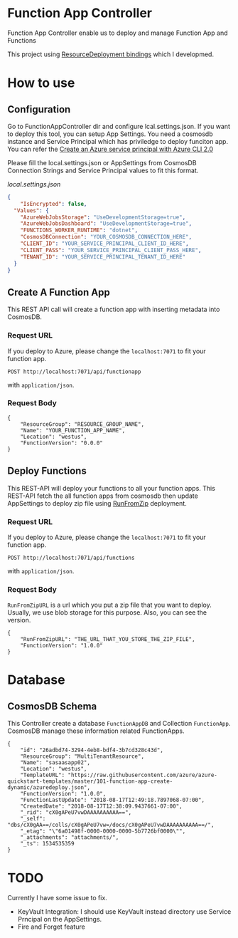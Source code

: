 # Function App Controller

Function App Controller enable us to deploy and manage Function App and Functions

This project using [ResourceDeployment bindings](WebJobs.Extensions.ResourceDeployment) which I developmed. 

# How to use 

## Configuration 

Go to FunctionAppController dir and configure lcal.settings.json. If you want to deploy this tool, you can setup App Settings. 
You need a cosmosdb instance and Service Principal which has priviledge to deploy funciton app. You can refer the [Create an Azure service principal with Azure CLI 2.0](https://docs.microsoft.com/en-us/cli/azure/create-an-azure-service-principal-azure-cli?view=azure-cli-latest)

Please fill the local.settings.json or AppSettings from CosmosDB Connection Strings and Service Principal values to fit this format. 

_local.settings.json_

```json
{
    "IsEncrypted": false,
  "Values": {
    "AzureWebJobsStorage": "UseDevelopmentStorage=true",
    "AzureWebJobsDashboard": "UseDevelopmentStorage=true",
    "FUNCTIONS_WORKER_RUNTIME": "dotnet",
    "CosmosDBConnection": "YOUR_COSMOSDB_CONNECTION_HERE",
    "CLIENT_ID": "YOUR_SERVICE_PRINCIPAL_CLIENT_ID_HERE",
    "CLIENT_PASS": "YOUR_SERVICE_PRINCIPAL_CLIENT_PASS_HERE",
    "TENANT_ID": "YOUR_SERVICE_PRINCIPAL_TENANT_ID_HERE"
  }
}
```

## Create A Function App 

This REST API call will create a function app with inserting metadata into CosmosDB. 


### Request URL

If you deploy to Azure, please change the `localhost:7071` to fit your function app.

```
POST http://localhost:7071/api/functionapp
```

with `application/json`.

### Request Body

```
{
	"ResourceGroup": "RESOURCE_GROUP_NAME",
	"Name": "YOUR_FUNCTION_APP_NAME",
	"Location": "westus",
	"FunctionVersion": "0.0.0"
}
```

## Deploy Functions 

This REST-API will deploy your functions to all your function apps. This REST-API fetch the all function apps from cosmosdb then update AppSettings to deploy zip file using [RunFromZip](https://github.com/Azure/app-service-announcements/issues/84) deployment.

### Request URL

If you deploy to Azure, please change the `localhost:7071` to fit your function app.

```
POST http://localhost:7071/api/functions
```

with `application/json`.

### Request Body

`RunFromZipURL` is a url which you put a zip file that you want to deploy. Usually, we use blob storage for this purpose.
Also, you can see the version. 

```
{
	"RunFromZipURL": "THE_URL_THAT_YOU_STORE_THE_ZIP_FILE",
	"FunctionVersion": "1.0.0"
}
```

# Database 

## CosmosDB Schema

This Controller create a database `FunctionAppDB` and Collection `FunctionApp`. CosmosDB manage these information related FunctionApps.

```
{
    "id": "26adbd74-3294-4eb8-bdf4-3b7cd328c43d",
    "ResourceGroup": "MultiTenantResource",
    "Name": "sasaasapp02",
    "Location": "westus",
    "TemplateURL": "https://raw.githubusercontent.com/azure/azure-quickstart-templates/master/101-function-app-create-dynamic/azuredeploy.json",
    "FunctionVersion": "1.0.0",
    "FunctionLastUpdate": "2018-08-17T12:49:18.7897068-07:00",
    "CreatedDate": "2018-08-17T12:38:09.9437661-07:00",
    "_rid": "cX0gAPeU7vwDAAAAAAAAAA==",
    "_self": "dbs/cX0gAA==/colls/cX0gAPeU7vw=/docs/cX0gAPeU7vwDAAAAAAAAAA==/",
    "_etag": "\"6a01498f-0000-0000-0000-5b7726bf0000\"",
    "_attachments": "attachments/",
    "_ts": 1534535359
}
```

# TODO 

Currently I have some issue to fix. 

* KeyVault Integration: I should use KeyVault instead directory use Service Prncipal on the AppSettings. 
* Fire and Forget feature 
